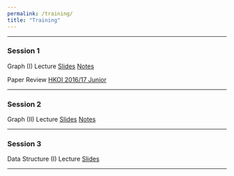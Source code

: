 ```yaml
---
permalink: /training/
title: "Training"
---
```


---

### Session 1

Graph (I) Lecture [Slides](/assets/files/g-i.pdf) [Notes](/assets/files/g-i-notes.pdf)

Paper Review [HKOI 2016/17 Junior](/assets/files/hkoi-1617-j-review.pdf)

---

### Session 2

Graph (II) Lecture [Slides](/assets/files/g-ii.pdf) [Notes](/assets/files/g-ii-notes.pdf)

---

### Session 3

Data Structure (I) Lecture [Slides](/assets/files/ds-i.pdf)

---